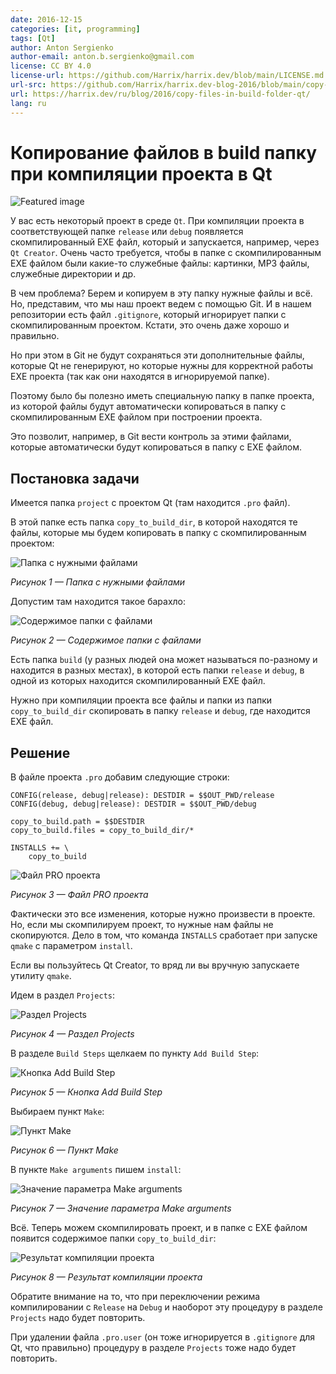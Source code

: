 ```yaml
---
date: 2016-12-15
categories: [it, programming]
tags: [Qt]
author: Anton Sergienko
author-email: anton.b.sergienko@gmail.com
license: CC BY 4.0
license-url: https://github.com/Harrix/harrix.dev/blob/main/LICENSE.md
url-src: https://github.com/Harrix/harrix.dev-blog-2016/blob/main/copy-files-in-build-folder-qt/copy-files-in-build-folder-qt.md
url: https://harrix.dev/ru/blog/2016/copy-files-in-build-folder-qt/
lang: ru
---
```


# Копирование файлов в build папку при компиляции проекта в Qt

![Featured image](featured-image.svg)

У вас есть некоторый проект в среде `Qt`. При компиляции проекта в соответствующей папке `release` или `debug` появляется скомпилированный EXE файл, который и запускается, например, через `Qt Creator`. Очень часто требуется, чтобы в папке с скомпилированным EXE файлом были какие-то служебные файлы: картинки, MP3 файлы, служебные директории и др.

В чем проблема? Берем и копируем в эту папку нужные файлы и всё. Но, представим, что мы наш проект ведем с помощью Git. И в нашем репозитории есть файл `.gitignore`, который игнорирует папки с скомпилированным проектом. Кстати, это очень даже хорошо и правильно.

Но при этом в Git не будут сохраняться эти дополнительные файлы, которые Qt не генерируют, но которые нужны для корректной работы EXE проекта (так как они находятся в игнорируемой папке).

Поэтому было бы полезно иметь специальную папку в папке проекта, из которой файлы будут автоматически копироваться в папку с скомпилированным EXE файлом при построении проекта.

Это позволит, например, в Git вести контроль за этими файлами, которые автоматически будут копироваться в папку с EXE файлом.

## Постановка задачи

Имеется папка `project` с проектом Qt (там находится `.pro` файл).

В этой папке есть папка `copy_to_build_dir`, в которой находятся те файлы, которые мы будем копировать в папку с скомпилированным проектом:

![Папка с нужными файлами](img/folder_01.png)

_Рисунок 1 — Папка с нужными файлами_

Допустим там находится такое барахло:

![Содержимое папки с файлами](img/folder_02.png)

_Рисунок 2 — Содержимое папки с файлами_

Есть папка `build` (у разных людей она может называться по-разному и находится в разных местах), в которой есть папки `release` и `debug`, в одной из которых находится скомпилированный EXE файл.

Нужно при компиляции проекта все файлы и папки из папки `copy_to_build_dir` скопировать в папку `release` и `debug`, где находится EXE файл.

## Решение

В файле проекта `.pro` добавим следующие строки:

```text
CONFIG(release, debug|release): DESTDIR = $$OUT_PWD/release
CONFIG(debug, debug|release): DESTDIR = $$OUT_PWD/debug

copy_to_build.path = $$DESTDIR
copy_to_build.files = copy_to_build_dir/*

INSTALLS += \
    copy_to_build
```

![Файл PRO проекта](img/pro-file.png)

_Рисунок 3 — Файл PRO проекта_

Фактически это все изменения, которые нужно произвести в проекте. Но, если мы скомпилируем проект, то нужные нам файлы не скопируются. Дело в том, что команда `INSTALLS` сработает при запуске `qmake` с параметром `install`.

Если вы пользуйтесь Qt Creator, то вряд ли вы вручную запускаете утилиту `qmake`.

Идем в раздел `Projects`:

![Раздел Projects](img/projects.png)

_Рисунок 4 — Раздел Projects_

В разделе `Build Steps` щелкаем по пункту `Add Build Step`:

![Кнопка Add Build Step](img/add-build-step.png)

_Рисунок 5 — Кнопка Add Build Step_

Выбираем пункт `Make`:

![Пункт Make](img/make.png)

_Рисунок 6 — Пункт Make_

В пункте `Make arguments` пишем `install`:

![Значение параметра Make arguments](img/make-arguments.png)

_Рисунок 7 — Значение параметра Make arguments_

Всё. Теперь можем скомпилировать проект, и в папке с EXE файлом появится содержимое папки `copy_to_build_dir`:

![Результат компиляции проекта](img/folder_03.png)

_Рисунок 8 — Результат компиляции проекта_

Обратите внимание на то, что при переключении режима компилировании с `Release` на `Debug` и наоборот эту процедуру в разделе `Projects` надо будет повторить.

При удалении файла `.pro.user` (он тоже игнорируется в `.gitignore` для Qt, что правильно) процедуру в разделе `Projects` тоже надо будет повторить.
